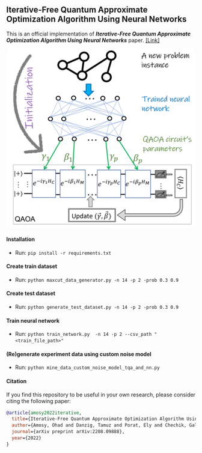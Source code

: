 ## Iterative-Free Quantum Approximate Optimization Algorithm Using Neural Networks
This is an official implementation of ***Iterative-Free Quantum Approximate Optimization Algorithm Using Neural Networks*** paper. [[Link]](https://amosy3.github.io/papers/QAOA_init.pdf)

<center>
<img width="500" src="QAOA_init.png">
</center>
  

#### Installation
- Run: ```pip install -r requirements.txt```


#### Create train dataset
- Run: ```python maxcut_data_generator.py -n 14 -p 2 -prob 0.3 0.9```

#### Create test dataset
- Run: ```python generate_test_dataset.py -n 14 -p 2 -prob 0.3 0.9```

#### Train neural network
- Run: ```python train_network.py  -n 14 -p 2 --csv_path "<train_file_path>" ```

#### (Re)generate experiment data using custom noise model
- Run: ```python mine_data_custom_noise_model_tqa_and_nn.py```

#### Citation

If you find this repository to be useful in your own research, please consider citing the following paper:

```bib
@article{amosy2022iterative,
  title={Iterative-Free Quantum Approximate Optimization Algorithm Using Neural Networks},
  author={Amosy, Ohad and Danzig, Tamuz and Porat, Ely and Chechik, Gal and Makmal, Adi},
  journal={arXiv preprint arXiv:2208.09888},
  year={2022}
}
```
